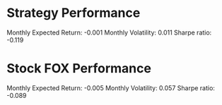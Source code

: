 # Strategy Performance
Monthly Expected Return: -0.001
Monthly Volatility: 0.011
Sharpe ratio: -0.119
# Stock FOX Performance
Monthly Expected Return: -0.005
Monthly Volatility: 0.057
Sharpe ratio: -0.089
